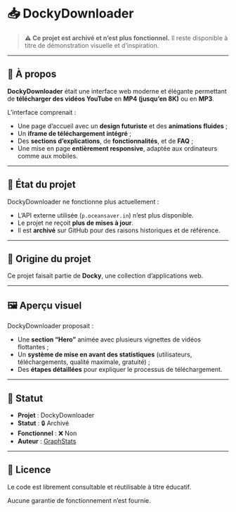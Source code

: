 # 📥 DockyDownloader

> **⚠️ Ce projet est archivé et n’est plus fonctionnel.**
> Il reste disponible à titre de démonstration visuelle et d’inspiration.

---

## 🧩 À propos

**DockyDownloader** était une interface web moderne et élégante permettant de **télécharger des vidéos YouTube** en **MP4 (jusqu’en 8K)** ou en **MP3**.

L’interface comprenait :

* Une page d’accueil avec un **design futuriste** et des **animations fluides** ;
* Un **iframe de téléchargement intégré** ;
* Des **sections d’explications**, de **fonctionnalités**, et de **FAQ** ;
* Une mise en page **entièrement responsive**, adaptée aux ordinateurs comme aux mobiles.

---

## 🚫 État du projet

DockyDownloader ne fonctionne plus actuellement :

* L’API externe utilisée (`p.oceansaver.in`) n’est plus disponible.
* Le projet ne reçoit **plus de mises à jour**.
* Il est **archivé** sur GitHub pour des raisons historiques et de référence.

---

## 🧠 Origine du projet

Ce projet faisait partie de **Docky**, une collection d’applications web.

---

## 🖼️ Aperçu visuel

DockyDownloader proposait :

* Une **section “Hero”** animée avec plusieurs vignettes de vidéos flottantes ;
* Un **système de mise en avant des statistiques** (utilisateurs, téléchargements, qualité maximale, gratuité) ;
* Des **étapes détaillées** pour expliquer le processus de téléchargement.

---

## 🏁 Statut

* **Projet** : DockyDownloader
* **Statut** : 🔒 Archivé
* **Fonctionnel** : ❌ Non
* **Auteur** : [GraphStats](https://github.com/GraphStats)

---

## 📝 Licence

Le code est librement consultable et réutilisable à titre éducatif.

Aucune garantie de fonctionnement n’est fournie.
